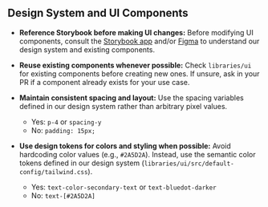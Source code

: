 ## Design System and UI Components

- **Reference Storybook before making UI changes:** Before modifying UI components, consult the [Storybook app](http://storybook.k8s.bluedot.org/) and/or [Figma](https://www.figma.com/design/62YlFNK7QS6z7SkrPjrwVb/Blue-Dot?node-id=2-2430&p=f) to understand our design system and existing components. 

- **Reuse existing components whenever possible:** Check `libraries/ui` for existing components before creating new ones. If unsure, ask in your PR if a component already exists for your use case.

- **Maintain consistent spacing and layout:** Use the spacing variables defined in our design system rather than arbitrary pixel values.
  - Yes: `p-4` or `spacing-y`
  - No: `padding: 15px;`

- **Use design tokens for colors and styling when possible:** Avoid hardcoding color values (e.g., `#2A5D2A`). Instead, use the semantic color tokens defined in our design system (`libraries/ui/src/default-config/tailwind.css`).
  - Yes: `text-color-secondary-text` or `text-bluedot-darker`
  - No: `text-[#2A5D2A]`